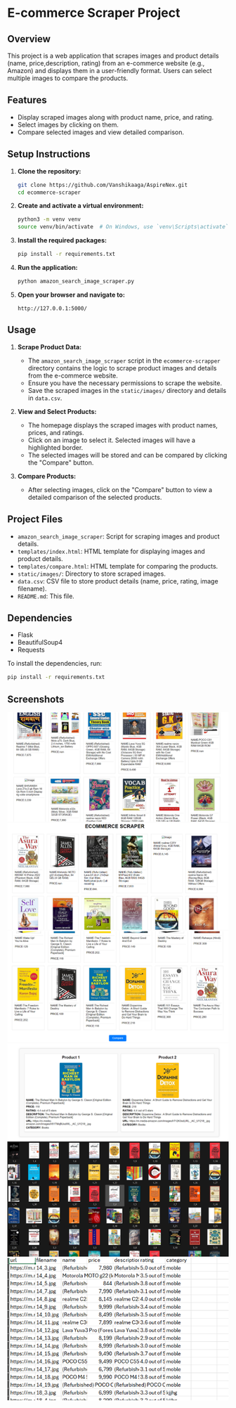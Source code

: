 # E-commerce Scraper Project

## Overview

This project is a web application that scrapes images and product details (name, price,description, rating) from an e-commerce website (e.g., Amazon) and displays them in a user-friendly format. Users can select multiple images to compare the products.

## Features

- Display scraped images along with product name, price, and rating.
- Select images by clicking on them.
- Compare selected images and view detailed comparison.


## Setup Instructions

1. **Clone the repository:**

    ```bash
    git clone https://github.com/Vanshikaaga/AspireNex.git
    cd ecommerce-scraper
    ```

2. **Create and activate a virtual environment:**

    ```bash
    python3 -m venv venv
    source venv/bin/activate  # On Windows, use `venv\Scripts\activate`
    ```

3. **Install the required packages:**

    ```bash
    pip install -r requirements.txt
    ```

4. **Run the application:**

    ```bash
    python amazon_search_image_scraper.py
    ```

5. **Open your browser and navigate to:**

    ```
    http://127.0.0.1:5000/
    ```

## Usage

1. **Scrape Product Data:**
   - The `amazon_search_image_scraper` script in the `ecommerce-scrapper` directory contains the logic to scrape product images and details from the e-commerce website.
   - Ensure you have the necessary permissions to scrape the website.
   - Save the scraped images in the `static/images/` directory and details in `data.csv`.

2. **View and Select Products:**
   - The homepage displays the scraped images with product names, prices, and ratings.
   - Click on an image to select it. Selected images will have a highlighted border.
   - The selected images will be stored and can be compared by clicking the "Compare" button.

3. **Compare Products:**
   - After selecting images, click on the "Compare" button to view a detailed comparison of the selected products.

## Project Files


- `amazon_search_image_scraper`: Script for scraping images and product details.
- `templates/index.html`: HTML template for displaying images and product details.
- `templates/compare.html`: HTML template for comparing the products.
- `static/images/`: Directory to store scraped images.
- `data.csv`: CSV file to store product details (name, price, rating, image filename).
- `README.md`: This file.

## Dependencies

- Flask
- BeautifulSoup4
- Requests

To install the dependencies, run:

```bash
pip install -r requirements.txt
```
## Screenshots
![alt text](example_images/Screenshot1.png)
![alt text](example_images/Screenshot2.png) 
![alt text](example_images/Screenshot3.png) 
![alt text](example_images/Screenshot4.png) 
![alt text](example_images/Screenshot5.png) 
![alt text](example_images/Screenshot6.png)